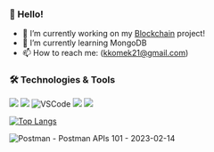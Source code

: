 ### 👋 Hello!

- 🔭 I’m currently working on my [Blockchain](https://github.com/krystianpietryka/Blockchain) project! 
- 🌱 I’m currently learning MongoDB
- 📫 How to reach me: (kkomek21@gmail.com)

### 🛠️ Technologies & Tools
![](https://img.shields.io/badge/Code-TSQL-2bbc8a)
![](https://img.shields.io/badge/Code-Python-informational?style=flat&logo=python&logoColor=white&color=2bbc8a) 
![VSCode](https://img.shields.io/badge/Editor-VSCode-informational?style=flat&logo=visual%20studio%20code&logoColor=ffffff&color=2bbc8a&labelcolor=black)
![](https://img.shields.io/badge/OS-Linux-informational?style=flat&logo=linux&logoColor=white&color=2bbc8a)
![](https://img.shields.io/badge/Shell-Bash-informational?style=flat&logo=gnu-bash&logoColor=white&color=2bbc8a)

[![Top Langs](https://github-readme-stats.vercel.app/api/top-langs/?username=krystianpietryka&theme=vue-dark&layout=compact&hide_title=true)](https://github.com/anuraghazra/github-readme-stats)

![Postman - Postman APIs 101 - 2023-02-14](https://user-images.githubusercontent.com/96234810/218754572-e458767d-c21d-43b0-b762-db4b1acfb12f.png)
